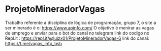 # ProjetoMineradorVagas
Trabalho referente a  disciplina de lógica de programação, grupo 7, o site a ser minerado é o: https://www.apinfo.com/
O objetivo é menirar as vagas de emprego e enviar para o bot do canal no telegram
link do codigo no  Repl.it : https://repl.it/@luizx01/ProjetoMineradorVagas-6
link do canal: https://t.me/vagas_info_bsb
